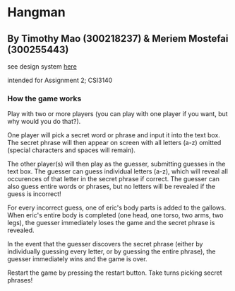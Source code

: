# Hangman
## By Timothy Mao (300218237) & Meriem Mostefai (300255443)

see design system [here](docs/design_system.md)

intended for Assignment 2; CSI3140

### How the game works
Play with two or more players (you can play with one player if you want, but why would you do that?).

One player will pick a secret word or phrase and input it into the text box. The secret phrase will then appear on screen with all letters (a-z) omitted (special characters and spaces will remain).

The other player(s) will then play as the guesser, submitting guesses in the text box. The guesser can guess individual letters (a-z), which will reveal all occurences of that letter in the secret phrase if correct. The guesser can also guess entire words or phrases, but no letters will be revealed if the guess is incorrect!

For every incorrect guess, one of eric's body parts is added to the gallows. When eric's entire body is completed (one head, one torso, two arms, two legs), the guesser immediately loses the game and the secret phrase is revealed.

In the event that the guesser discovers the secret phrase (either by individually guessing every letter, or by guessing the entire phrase), the guesser immediately wins and the game is over.

Restart the game by pressing the restart button. Take turns picking secret phrases!